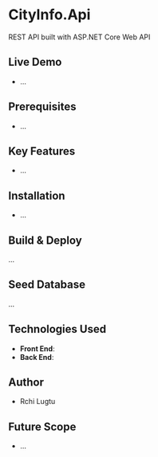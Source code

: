 # CityInfo.Api

REST API built with ASP.NET Core Web API

## Live Demo
* ...

## Prerequisites
* ...

## Key Features
* ...

## Installation
* ...

## Build & Deploy
...

## Seed Database
...

## Technologies Used
* **Front End**: 
* **Back End**:

## Author
* Rchi Lugtu

## Future Scope
* ...
